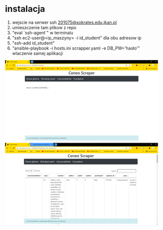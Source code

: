 # instalacja
1. wejscie na serwer ssh 201075@sokrates.edu.jkan.pl
2. umieszczenie tam plikow z repo
3. "eval \`ssh-agent\`" w terminalu
4. "ssh ec2-user@<ip_maszyny> -i id_student" dla obu adresow ip
5. "ssh-add id_student"
6. "ansible-playbook -i hosts.ini scrapper.yaml -e DB_PW='hasło'" wlaczenie samej aplikacji

![działa](screenek.png "działa!")
![działa znowu](screen-2.png "działa!!")
